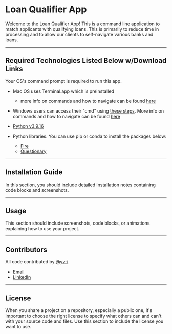 # Loan Qualifier App

Welcome to the Loan Qualifier App! This is a command line application to match applicants with qualifying loans. This is primarily to reduce time in processing and to allow our clients to self-navigate various banks and loans.

---

## Required Technologies Listed Below w/Download Links
Your OS's command prompt is required to run this app.
- Mac OS uses Terminal.app which is preinstalled
    - more info on commands and how to navigate can be found [here]()
- Windows users can access their "cmd" using [these steps](https://tutorial.djangogirls.org/en/intro_to_command_line/). More info on commands and how to navigate can be found [here](https://learn.microsoft.com/en-us/windows-server/administration/windows-commands/windows-commands)

- [Python v3.9.16](https://www.python.org/downloads/)
- Python libraries. You can use pip or conda to install the packages below:
    - [Fire](https://google.github.io/python-fire/installation/)
    - [Questionary](https://pypi.org/project/questionary/1.7.0/)

---

## Installation Guide

In this section, you should include detailed installation notes containing code blocks and screenshots.

---

## Usage

This section should include screenshots, code blocks, or animations explaining how to use your project.

---

## Contributors

All code contributed by [@yv-i](https://github.com/yv-i)
- [Email](mailto:josephknight.contact@gmail.com)
- [LinkedIn](https://www.linkedin.com/in/josepheknight/)

---

## License

When you share a project on a repository, especially a public one, it's important to choose the right license to specify what others can and can't with your source code and files. Use this section to include the license you want to use.
